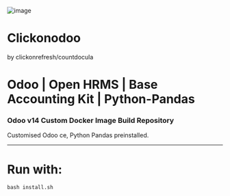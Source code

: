 ![image](https://user-images.githubusercontent.com/72121107/114523314-789a0100-9c44-11eb-996a-47d8224635c7.png)

# Clickonodoo
   by clickonrefresh/countdocula
    
    
# Odoo | Open HRMS | Base Accounting Kit | Python-Pandas

### Odoo v14 Custom Docker Image Build Repository
   Customised Odoo ce, Python Pandas preinstalled.

----------------------
# Run with:

```
bash install.sh
```
